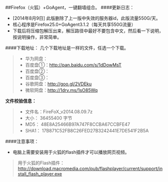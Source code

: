 ##Firefox（火狐）+GoAgent，一键翻墙组合。
####更新日志：
* [2014年8月9日] 此版删除了上一版中失效的服务器id，此版流量550G/天。
* 核心程序是Firefox25.0+GoAgent3.1.2（每天共享550G流量）
* 下载后将压缩包解压出来，解压路径中最好不要包含中文，然后看一下说明，按说明操作，非常简单。

####下载地址：
几个下载地址是一样的文件，任选一个下载。
> * 华为网盘：
> * 百度盘①：http://pan.baidu.com/s/1dDowMsT
> * 百度盘②：
> * 百度盘③：
> * 谷歌网盘：http://goo.gl/2VDEku
> * 微软网盘：http://1drv.ms/1sO85Wq

**文件校验信息：**

> * 文件名：FireFoX_v2014.08.09.7z
> * 大小：  36455400 字节
> * MD5：  48E8A25466B97A747F8CCBA67CCBFE47
> * SHA1： 17B871C52FB8C26FED27B3242441E7DE541F2B5A

####注意事项：
* 电脑上需要安装用于火狐的flash插件才可以播放网页视频。
> 用于火狐的Flash插件：http://download.macromedia.com/pub/flashplayer/current/support/install_flash_player.exe